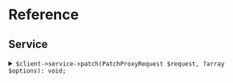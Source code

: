 # Reference
## Service
<details><summary><code>$client->service->patch(PatchProxyRequest $request, ?array $options): void;</code></summary>
<dl>
<dd>

#### 🔌 Usage

<dl>
<dd>

<dl>
<dd>

```php
$client->service->patch(PatchProxyRequest $request, ?array $options): void;
```
</dd>
</dl>
</dd>
</dl>


</dd>
</dl>
</details>
